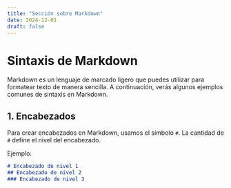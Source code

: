 ```yaml
---
title: "Sección sobre Markdown"
date: 2024-12-01
draft: false
---
```


# Sintaxis de Markdown

Markdown es un lenguaje de marcado ligero que puedes utilizar para formatear texto de manera sencilla. A continuación, verás algunos ejemplos comunes de sintaxis en Markdown.

## 1. Encabezados

Para crear encabezados en Markdown, usamos el símbolo `#`. La cantidad de `#` define el nivel del encabezado.

Ejemplo:

```markdown
# Encabezado de nivel 1
## Encabezado de nivel 2
### Encabezado de nivel 3
